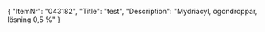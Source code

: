 {
  "ItemNr": "043182",
  "Title": "test",
  "Description": "Mydriacyl, ögondroppar, lösning 0,5 %"
}